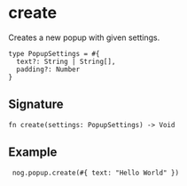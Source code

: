 # create

Creates a new popup with given settings.

```
type PopupSettings = #{
  text?: String | String[],
  padding?: Number
}
```
## Signature

```nogscript
fn create(settings: PopupSettings) -> Void
```

## Example

```nogscript
 nog.popup.create(#{ text: "Hello World" })
```

